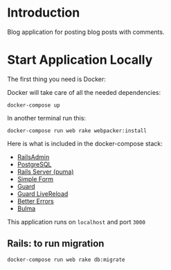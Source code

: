 # Introduction

Blog application for posting blog posts with comments.

# Start Application Locally

The first thing you need is Docker:

Docker will take care of all the needed dependencies:

```
docker-compose up
```
In another terminal run this:

```
docker-compose run web rake webpacker:install
```

Here is what is included in the docker-compose stack:
- [RailsAdmin](https://github.com/sferik/rails_admin)
- [PostgreSQL](https://github.com/ged/ruby-pg)
- [Rails Server (puma)](https://puma.io/)
- [Simple Form](https://github.com/plataformatec/simple_form)
- [Guard](https://github.com/guard/guard)
- [Guard LiveReload](https://github.com/guard/guard-livereload)
- [Better Errors](https://rubygems.org/gems/better_errors) 
- [Bulma](https://github.com/joshuajansen/bulma-rails)

This application runs on `localhost` and port `3000`

## Rails: to run migration

```
docker-compose run web rake db:migrate
```      
